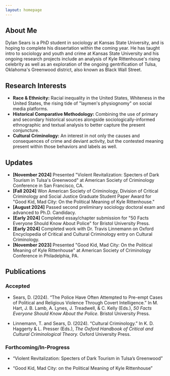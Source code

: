 ```yaml
---
layout: homepage
---
```


## About Me

Dylan Sears is a PhD student in sociology at Kansas State University, and is hoping to complete his dissertation within the coming year. He has taught intro to sociology and youth and crime at Kansas State University and his ongoing research projects include an analysis of Kyle Rittenhouse's rising celebrity as well as an exploration of the ongoing gentrification of Tulsa, Oklahoma's Greenwood district, also known as Black Wall Street.

## Research Interests

- **Race & Ethnicity:** Racial inequality in the United States, Whiteness in the United States, the rising tide of "laymen's physiognomy" on social media platforms.
- **Historical Comparative Methodology:** Combining the use of primary and secondary historical sources alongside sociologically-informed ethnographic and textual analysis to better capture the present conjuncture.
- **Cultural Criminology:** An interest in not only the causes and consequences of crime and deviant activity, but the contested meaning present within those behaviors and labels as well.

## Updates

- **[November 2024]** Presented "Violent Revitalization: Specters of Dark Tourism in Tulsa's Greenwood" at American Society of Criminology Conference in San Francisco, CA.
- **[Fall 2024]** Won American Society of Criminology, Division of Critical Criminology and Social Justice Graduate Student Paper Award for "Good Kid, Mad City: On the Political Meaning of Kyle Rittenhouse."
- **[August 2024]** Passed second preliminary sociology doctoral exam and advanced to Ph.D. Candidacy.
- **[Early 2024]** Completed essay/chapter submission for "50 Facts Everyone Should Know About Police" for Bristol University Press.
- **[Early 2024]** Completed work with Dr. Travis Linnemann on Oxford Encyclopedia of Critical and Cultural Criminology entry on Cultural Criminology.
- **[November 2023]** Presented "Good Kid, Mad City: On the Political Meaning of Kyle Rittenhouse" at American Society of Criminology Conference in Philadelphia, PA.

## Publications

### Accepted

- Sears, D. (2024). “The Police Have Often Attempted to Pre-empt Cases of Political and Religious Violence 	Through Covert Intelligence.” In M. Hart, J. B. Lamb, A. Lynes, J. Treadwell, & C. Kelly (Eds.), *50 Facts Everyone Should Know About the Police.* Bristol University Press.

- Linnemann, T. and Sears, D. (2024). “Cultural Criminology.” In K. D. Haggerty & L. Presser (Eds.), *The Oxford Handbook of Critical and Cultural Criminological Theory.* Oxford University Press.

### Forthcoming/In-Progress

- “Violent Revitalization: Specters of Dark Tourism in Tulsa’s Greenwood”

- “Good Kid, Mad City: on the Political Meaning of Kyle Rittenhouse”

